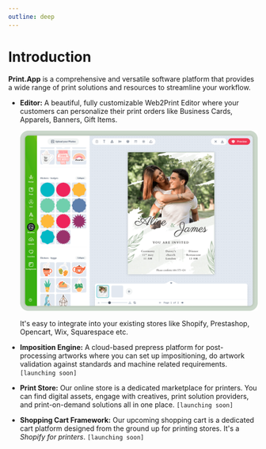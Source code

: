 ```yaml
---
outline: deep
---
```


# Introduction

**Print.App** is a comprehensive and versatile software platform that provides a wide range of print solutions and resources to streamline your workflow.


* **Editor:** A beautiful, fully customizable Web2Print Editor where your customers can personalize their print orders like Business Cards, Apparels, Banners, Gift Items.
  
  ![Editor image](./public/assets/docs_editor.png)

  It's easy to integrate into your existing stores like Shopify, Prestashop, Opencart, Wix, Squarespace etc.

* **Imposition Engine:** A cloud-based prepress platform for post-processing artworks where you can set up impositioning, do artwork validation against standards and machine related requirements. `[launching soon]`
  
* **Print Store:** Our online store is a dedicated marketplace for printers. You can find digital assets, engage with creatives, print solution providers, and print-on-demand solutions all in one place. `[launching soon]`

* **Shopping Cart Framework:** Our upcoming shopping cart is a dedicated cart platform designed from the ground up for printing stores. It's a *Shopify for printers*. `[launching soon]`

